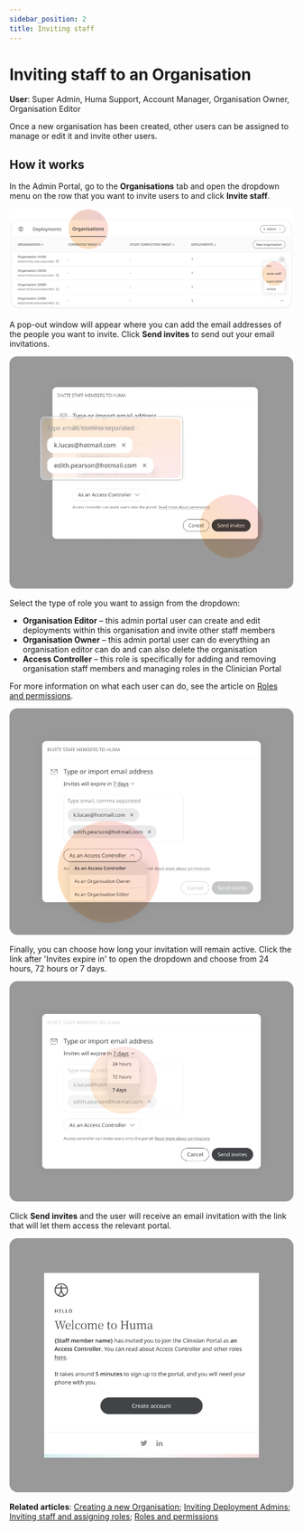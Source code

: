 ```yaml
---
sidebar_position: 2
title: Inviting staff
---
```

# Inviting staff to an Organisation
**User**: Super Admin, Huma Support, Account Manager, Organisation Owner, Organisation Editor
 
Once a new organisation has been created, other users can be assigned to manage or edit it and invite other users.

## How it works​
In the Admin Portal, go to the **Organisations** tab and open the dropdown menu on the row that you want to invite users to and click **Invite staff**.

![image](./assets/Admin0301.png)

A pop-out window will appear where you can add the email addresses of the people you want to invite. Click **Send invites** to send out your email invitations.

![image](./assets/Admin0302.png)

Select the type of role you want to assign from the dropdown:
- **Organisation Editor** – this admin portal user can create and edit deployments within this organisation and invite other staff members
- **Organisation Owner** – this admin portal user can do everything an organisation editor can do and can also delete the organisation
- **Access Controller** – this role is specifically for adding and removing organisation staff members and managing roles in the Clinician Portal

For more information on what each user can do, see the article on [Roles and permissions](../../clinician-portal/roles-and-permissions/default-roles-and-permissions.md).

![image](./assets/Admin0303.png)

Finally, you can choose how long your invitation will remain active. Click the link after 'Invites expire in' to open the dropdown and choose from 24 hours, 72 hours or 7 days.

![image](./assets/Admin0304.png)

Click **Send invites** and the user will receive an email invitation with the link that will let them access the relevant portal. 

![image](./assets/Admin0305.png)

**Related articles**: [Creating a new Organisation](./creating-a-new-organisation.md); [Inviting Deployment Admins](../managing-deployments/tools-and-navigation/inviting-deployment-admins.md); [Inviting staff and assigning roles](../../clinician-portal/roles-and-permissions/inviting-staff-and-assigning-roles.md); [Roles and permissions](../../clinician-portal/roles-and-permissions/default-roles-and-permissions.md)
